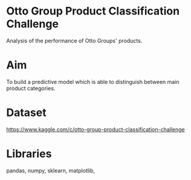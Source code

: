 # Otto Group Product Classification Challenge <br>

Analysis of the performance of Otto Groups' products. 

# Aim <br>

To build a predictive model which is able to distinguish between main product categories.

# Dataset <br>

https://www.kaggle.com/c/otto-group-product-classification-challenge

# Libraries <br>

pandas, numpy, sklearn, matplotlib, 
